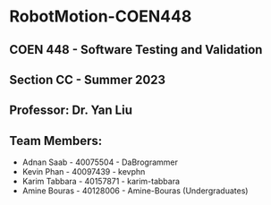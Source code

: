 # RobotMotion-COEN448

## COEN 448 - Software Testing and Validation

## Section CC - Summer 2023

## Professor: Dr. Yan Liu

## Team Members:
* Adnan Saab - 40075504 - DaBrogrammer
* Kevin Phan - 40097439 - kevphn
* Karim Tabbara - 40157871 - karim-tabbara
* Amine Bouras - 40128006 - Amine-Bouras
(Undergraduates)
